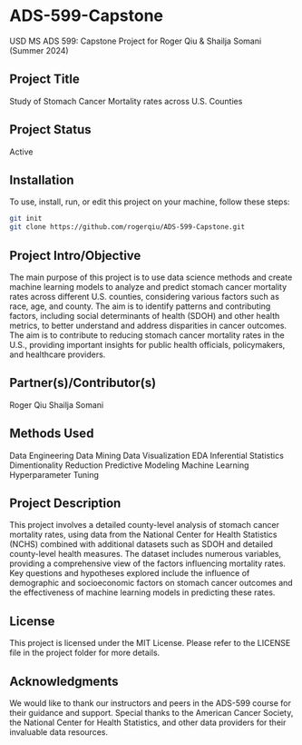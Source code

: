 # ADS-599-Capstone
USD MS ADS 599: Capstone Project for Roger Qiu & Shailja Somani (Summer 2024)

## Project Title
Study of Stomach Cancer Mortality rates across U.S. Counties

## Project Status
Active

## Installation
To use, install, run, or edit this project on your machine, follow these steps:

```bash
git init
git clone https://github.com/rogerqiu/ADS-599-Capstone.git
```

## Project Intro/Objective
The main purpose of this project is to use data science methods and create machine learning models to analyze and predict stomach cancer mortality rates across different U.S. counties, considering various factors such as race, age, and county. The aim is to identify patterns and contributing factors, including social determinants of health (SDOH) and other health metrics, to better understand and address disparities in cancer outcomes. The aim is to contribute to reducing stomach cancer mortality rates in the U.S., providing important insights for public health officials, policymakers, and healthcare providers.

## Partner(s)/Contributor(s)
Roger Qiu
Shailja Somani

## Methods Used
Data Engineering
Data Mining
Data Visualization
EDA
Inferential Statistics
Dimentionality Reduction
Predictive Modeling
Machine Learning
Hyperparameter Tuning

## Project Description
This project involves a detailed county-level analysis of stomach cancer mortality rates, using data from the National Center for Health Statistics (NCHS) combined with additional datasets such as SDOH and detailed county-level health measures. The dataset includes numerous variables, providing a comprehensive view of the factors influencing mortality rates. Key questions and hypotheses explored include the influence of demographic and socioeconomic factors on stomach cancer outcomes and the effectiveness of machine learning models in predicting these rates.

## License
This project is licensed under the MIT License. Please refer to the LICENSE file in the project folder for more details.

## Acknowledgments
We would like to thank our instructors and peers in the ADS-599 course for their guidance and support. Special thanks to the American Cancer Society, the National Center for Health Statistics, and other data providers for their invaluable data resources.

